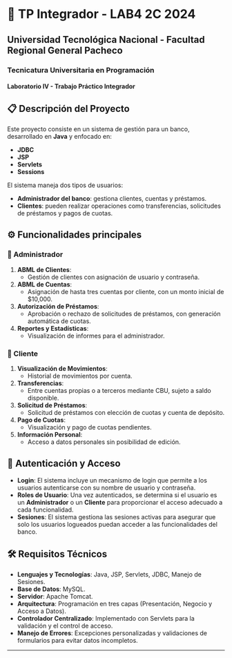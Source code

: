 # 🏦 TP Integrador - LAB4 2C 2024

## Universidad Tecnológica Nacional - Facultad Regional General Pacheco
### Tecnicatura Universitaria en Programación  
#### Laboratorio IV - Trabajo Práctico Integrador

## 📋 Descripción del Proyecto
Este proyecto consiste en un sistema de gestión para un banco, desarrollado en **Java** y enfocado en:
- **JDBC**
- **JSP**
- **Servlets**
- **Sessions**

El sistema maneja dos tipos de usuarios:
- **Administrador del banco**: gestiona clientes, cuentas y préstamos.
- **Clientes**: pueden realizar operaciones como transferencias, solicitudes de préstamos y pagos de cuotas.

## ⚙️ Funcionalidades principales

### 👤 Administrador
1. **ABML de Clientes**: 
   - Gestión de clientes con asignación de usuario y contraseña.
2. **ABML de Cuentas**: 
   - Asignación de hasta tres cuentas por cliente, con un monto inicial de $10,000.
3. **Autorización de Préstamos**: 
   - Aprobación o rechazo de solicitudes de préstamos, con generación automática de cuotas.
4. **Reportes y Estadísticas**: 
   - Visualización de informes para el administrador.

### 👥 Cliente
1. **Visualización de Movimientos**: 
   - Historial de movimientos por cuenta.
2. **Transferencias**: 
   - Entre cuentas propias o a terceros mediante CBU, sujeto a saldo disponible.
3. **Solicitud de Préstamos**: 
   - Solicitud de préstamos con elección de cuotas y cuenta de depósito.
4. **Pago de Cuotas**: 
   - Visualización y pago de cuotas pendientes.
5. **Información Personal**: 
   - Acceso a datos personales sin posibilidad de edición.

## 🔐 Autenticación y Acceso
- **Login**: El sistema incluye un mecanismo de login que permite a los usuarios autenticarse con su nombre de usuario y contraseña.
- **Roles de Usuario**: Una vez autenticados, se determina si el usuario es un **Administrador** o un **Cliente** para proporcionar el acceso adecuado a cada funcionalidad.
- **Sesiones**: El sistema gestiona las sesiones activas para asegurar que solo los usuarios logueados puedan acceder a las funcionalidades del banco.

## 🛠️ Requisitos Técnicos
- **Lenguajes y Tecnologías**: Java, JSP, Servlets, JDBC, Manejo de Sesiones.
- **Base de Datos**: MySQL.
- **Servidor**: Apache Tomcat.
- **Arquitectura**: Programación en tres capas (Presentación, Negocio y Acceso a Datos).
- **Controlador Centralizado**: Implementado con Servlets para la validación y el control de acceso.
- **Manejo de Errores**: Excepciones personalizadas y validaciones de formularios para evitar datos incompletos.

---
